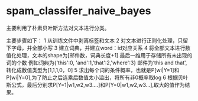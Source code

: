 # spam_classifer_naive_bayes

主要利用了朴素贝叶斯方法对文本进行分类。

主要步骤如下：
1 从训练文件中剥离标签和文本
2 对文本进行正则化处理，只留下字母，并全部小写
3 建立词典，并建立word：id对应关系
4 将全部文本进行数值化处理，文本的shape为[邮件数，词典长度+1].最后一维用于存储所有未出现的词的个数
  例如词典为{'this':0, 'and':1,'that':2,'where':3}
  邮件为‘this and that', 转化成数值类型为[1,1,1,0，0]
5 求出每个词的条件概率，也就是P[wi|Y=1]和P[wi|Y=0],为了防止之后连乘后数值太小溢出，将所有非0概率取log
6 根据贝叶斯公式，最后分别求P[Y=1|w1,w2,w3....]和P[Y=0|w1,w2,w3...],取大的值作为结果。
